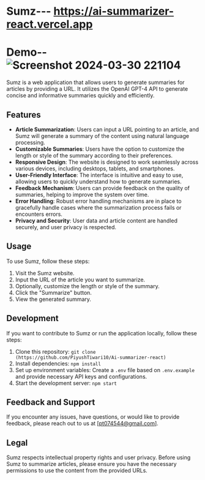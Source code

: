 # Sumz--- https://ai-summarizer-react.vercel.app
# Demo--![Screenshot 2024-03-30 221104](https://github.com/PiyushTiwari10/Ai-summarizer-react/assets/143063765/24bde43c-3320-4ee0-a7ea-0b1b4741c51f)

Sumz is a web application that allows users to generate summaries for articles by providing a URL. It utilizes the OpenAI GPT-4 API to generate concise and informative summaries quickly and efficiently.

## Features

- **Article Summarization**: Users can input a URL pointing to an article, and Sumz will generate a summary of the content using natural language processing.
- **Customizable Summaries**: Users have the option to customize the length or style of the summary according to their preferences.
- **Responsive Design**: The website is designed to work seamlessly across various devices, including desktops, tablets, and smartphones.
- **User-Friendly Interface**: The interface is intuitive and easy to use, allowing users to quickly understand how to generate summaries.
- **Feedback Mechanism**: Users can provide feedback on the quality of summaries, helping to improve the system over time.
- **Error Handling**: Robust error handling mechanisms are in place to gracefully handle cases where the summarization process fails or encounters errors.
- **Privacy and Security**: User data and article content are handled securely, and user privacy is respected.

## Usage

To use Sumz, follow these steps:

1. Visit the Sumz website.
2. Input the URL of the article you want to summarize.
3. Optionally, customize the length or style of the summary.
4. Click the "Summarize" button.
5. View the generated summary.

## Development

If you want to contribute to Sumz or run the application locally, follow these steps:

1. Clone this repository: `git clone (https://github.com/PiyushTiwari10/Ai-summarizer-react)`
2. Install dependencies: `npm install`
3. Set up environment variables: Create a `.env` file based on `.env.example` and provide necessary API keys and configurations.
4. Start the development server: `npm start`


## Feedback and Support

If you encounter any issues, have questions, or would like to provide feedback, please reach out to us at [pt074544@gmail.com].

## Legal

Sumz respects intellectual property rights and user privacy. Before using Sumz to summarize articles, please ensure you have the necessary permissions to use the content from the provided URLs.




